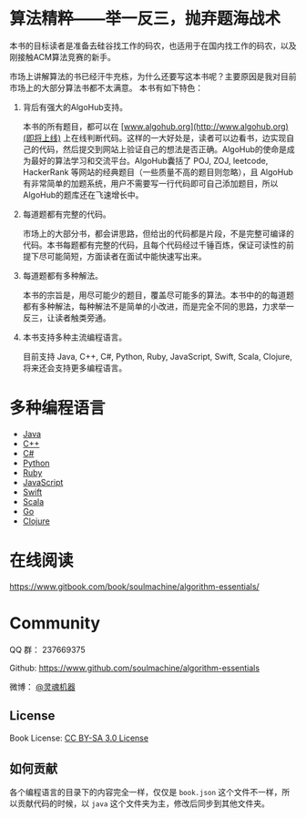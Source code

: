 # 算法精粹——举一反三，抛弃题海战术

本书的目标读者是准备去硅谷找工作的码农，也适用于在国内找工作的码农，以及刚接触ACM算法竞赛的新手。

市场上讲解算法的书已经汗牛充栋，为什么还要写这本书呢？主要原因是我对目前市场上的大部分算法书都不太满意。 本书有如下特色：

1. 背后有强大的AlgoHub支持。

    本书的所有题目，都可以在 [www.algohub.org](http://www.algohub.org)(即将上线) 上在线判断代码。这样的一大好处是，读者可以边看书，边实现自己的代码，然后提交到网站上验证自己的想法是否正确。AlgoHub的使命是成为最好的算法学习和交流平台。AlgoHub囊括了 POJ, ZOJ, leetcode, HackerRank 等网站的经典题目（一些质量不高的题目则忽略），且 AlgoHub有非常简单的加题系统，用户不需要写一行代码即可自己添加题目，所以AlgoHub的题库还在飞速增长中。

1. 每道题都有完整的代码。

    市场上的大部分书，都会讲思路，但给出的代码都是片段，不是完整可编译的代码。本书每题都有完整的代码，且每个代码经过千锤百炼，保证可读性的前提下尽可能简短，方面读者在面试中能快速写出来。

1. 每道题都有多种解法。

    本书的宗旨是，用尽可能少的题目，覆盖尽可能多的算法。本书中的的每道题都有多种解法，每种解法不是简单的小改进，而是完全不同的思路，力求举一反三，让读者触类旁通。

1. 本书支持多种主流编程语言。

    目前支持 Java, C++, C#, Python, Ruby, JavaScript, Swift, Scala, Clojure, 将来还会支持更多编程语言。


# 多种编程语言

* [Java](java)
* [C++](cpp)
* [C#](cs)
* [Python](py)
* [Ruby](rb)
* [JavaScript](js)
* [Swift](swift)
* [Scala](scala)
* [Go](go)
* [Clojure](clj)

# 在线阅读

<https://www.gitbook.com/book/soulmachine/algorithm-essentials/>


# Community

QQ 群： 237669375

Github: <https://www.github.com/soulmachine/algorithm-essentials>

微博： [@灵魂机器](http://weibo.com/soulmachine)


## License
Book License: [CC BY-SA 3.0 License](http://creativecommons.org/licenses/by-sa/3.0/)


## 如何贡献

各个编程语言的目录下的内容完全一样，仅仅是  `book.json` 这个文件不一样，所以贡献代码的时候，以 `java` 这个文件夹为主，修改后同步到其他文件夹。
